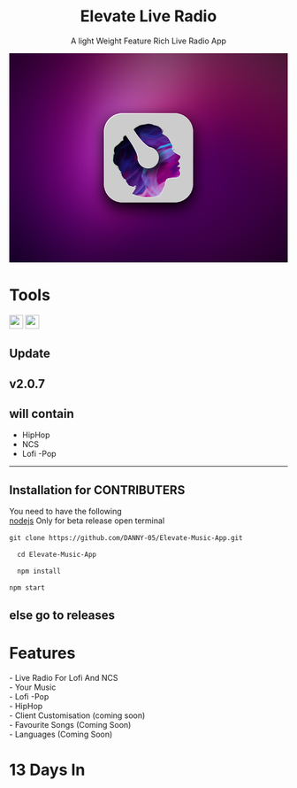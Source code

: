 <h1 align="center">Elevate Live Radio</h1>
<p align="center">A light Weight Feature Rich Live Radio App</p>

<p align="center">
<img src="src\assets\icons\win\1.png" alt="Paris" class="center">
</p>
<h1>Tools</h1>
<image src="https://upload.wikimedia.org/wikipedia/commons/thumb/9/91/Electron_Software_Framework_Logo.svg/1200px-Electron_Software_Framework_Logo.svg.png" width="25" height="25">  <image src="https://upload.wikimedia.org/wikipedia/commons/thumb/6/61/HTML5_logo_and_wordmark.svg/512px-HTML5_logo_and_wordmark.svg.png" width="25" height="25">

## Update

  v2.0.7
  ---
  ## will contain 
  - HipHop
  - NCS
  - Lofi
  -Pop
  ---
## Installation for CONTRIBUTERS
  You need to have the following <br>
  <a href="https://nodejs.org/en/">nodejs</a> Only for beta release
  open terminal
  ```
  git clone https://github.com/DANNY-05/Elevate-Music-App.git
  ```
```
  cd Elevate-Music-App
```
```
  npm install 
```
  ``` 
  npm start
  ```
  ## else go to releases
<h1>Features</h1>
- Live Radio For Lofi And NCS <br>
- Your Music<br>
- Lofi -Pop<br>
- HipHop<br>
- Client Customisation (coming soon)<br>
- Favourite Songs (Coming Soon)<br>
- Languages (Coming Soon)


<h1>13 Days In</h1>

